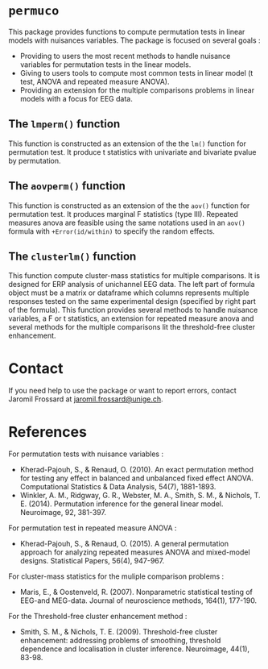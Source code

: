 # `permuco`

This package provides functions to compute permutation tests in linear models with nuisances variables. The package is focused on several goals :

* Providing to users the most recent methods to handle nuisance variables for permutation tests in the linear models.
* Giving to users tools to compute most common tests in linear model (t test, ANOVA and repeated measure ANOVA).
* Providing an extension for the multiple comparisons problems in linear models with a focus for EEG data.

## The `lmperm()` function
This function is constructed as an extension of the the `lm()` function for permutation test. It produce t statistics with univariate and bivariate pvalue by permutation.

## The `aovperm()` function
This function is constructed as an extension of the the `aov()` function for permutation test. It produces marginal F statistics (type III). Repeated measures anova are feasible using the same notations used in an `aov()` formula with `+Error(id/within)` to specify the random effects.

## The `clusterlm()` function
This function compute cluster-mass statistics for multiple comparisons. It is designed for ERP analysis of unichannel EEG data. The left part of formula object must be a matrix or dataframe which columns represents multiple responses tested on the same experimental design (specified by right part of the formula). This function provides several methods to handle nuisance variables, a F or t statistics, an extension for repeated measure anova and several methods for the multiple comparisons lit the threshold-free cluster enhancement. 

# Contact
If you need help to use the package or want to report errors, contact Jaromil Frossard at <jaromil.frossard@unige.ch>.



# References
For permutation tests with nuisance variables :

* Kherad-Pajouh, S., & Renaud, O. (2010). An exact permutation method for testing any effect in balanced and unbalanced fixed effect ANOVA. Computational Statistics & Data Analysis, 54(7), 1881-1893.
* Winkler, A. M., Ridgway, G. R., Webster, M. A., Smith, S. M., & Nichols, T. E. (2014). Permutation inference for the general linear model. Neuroimage, 92, 381-397.

For permutation test in repeated measure ANOVA :

* Kherad-Pajouh, S., & Renaud, O. (2015). A general permutation approach for analyzing repeated measures ANOVA and mixed-model designs. Statistical Papers, 56(4), 947-967.

For cluster-mass statistics for the muliple comparison problems :

* Maris, E., & Oostenveld, R. (2007). Nonparametric statistical testing of EEG-and MEG-data. Journal of neuroscience methods, 164(1), 177-190.

For the Threshold-free cluster enhancement method :

* Smith, S. M., & Nichols, T. E. (2009). Threshold-free cluster enhancement: addressing problems of smoothing, threshold dependence and localisation in cluster inference. Neuroimage, 44(1), 83-98.




